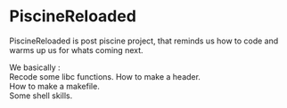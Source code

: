 # PiscineReloaded

PiscineReloaded is post piscine project, that reminds us how to code and warms up us for whats coming next.
  
We basically :  
Recode some libc functions.
How to make a header.  
How to make a makefile.  
Some shell skills.  
